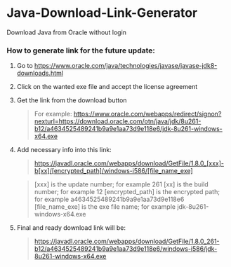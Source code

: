 # Java-Download-Link-Generator
Download Java from Oracle without login

### **How to generate link for the future update:**

1. Go to https://www.oracle.com/java/technologies/javase/javase-jdk8-downloads.html

2. Click on the wanted exe file and accept the license agreement

3. Get the link from the download button

   > For example: https://www.oracle.com/webapps/redirect/signon?nexturl=https://download.oracle.com/otn/java/jdk/8u261-b12/a4634525489241b9a9e1aa73d9e118e6/jdk-8u261-windows-x64.exe


4. Add necessary info into this link:
   > https://javadl.oracle.com/webapps/download/GetFile/1.8.0_[xxx]-b[xx]/[encrypted_path]/windows-i586/[file_name_exe]

   > [xxx] is the update number; for example 261
   > [xx] is the build number; for example 12
   > [encrypted_path] is the encrypted path; for example a4634525489241b9a9e1aa73d9e118e6
   > [file_name_exe] is the exe file name; for example jdk-8u261-windows-x64.exe

5. Final and ready download link will be:
   > https://javadl.oracle.com/webapps/download/GetFile/1.8.0_261-b12/a4634525489241b9a9e1aa73d9e118e6/windows-i586/jdk-8u261-windows-x64.exe
